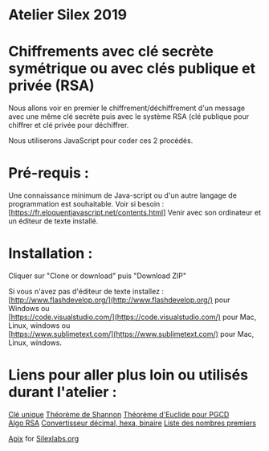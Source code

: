 # Atelier Silex  2019  
#  Chiffrements avec clé secrète symétrique ou avec clés publique et privée (RSA)

Nous allons voir en premier le chiffrement/déchiffrement d'un message avec une même clé secrète puis avec le système RSA (clé publique pour chiffrer et clé privée pour déchiffrer.

Nous utiliserons JavaScript pour coder ces 2 procédés.

# Pré-requis :
 
Une connaissance minimum de Java-script ou d'un autre langage de programmation est souhaitable.
Voir si besoin : [https://fr.eloquentjavascript.net/contents.html]
Venir avec son ordinateur et un éditeur de texte installé.
	

# Installation : 
Cliquer sur "Clone or download" puis "Download ZIP" 

Si vous n'avez pas d'éditeur de texte installez :  
[http://www.flashdevelop.org/](http://www.flashdevelop.org/) pour Windows ou  
[https://code.visualstudio.com/](https://code.visualstudio.com/) pour Mac, Linux, windows ou  
[https://www.sublimetext.com/](https://www.sublimetext.com/) pour Mac, Linux, windows.
	
 
# Liens pour aller plus loin ou utilisés durant l'atelier : 

[Clé unique](https://www.lavachequicode.fr/cryptographie/cle-a-usage-unique)
[Théorème de Shannon](http://www.acrypta.com/telechargements/fichecrypto_300.pdf])
[Théorème d'Euclide pour PGCD](https://fr.wikipedia.org/wiki/Algorithme_d'Euclide)  
[Algo RSA](http://culturemath.ens.fr/maths/pdf/nombres/RSA.pdf)
[Convertisseur décimal, hexa, binaire](http://sebastienguillon.com/test/javascript/convertisseur.html)
[Liste des nombres premiers](http://compoasso.free.fr/primelistweb/page/prime/liste_online.php)

[Apix](http://www.pixaline.net/) for [Silexlabs.org](http://www.silexlabs.org/) 
